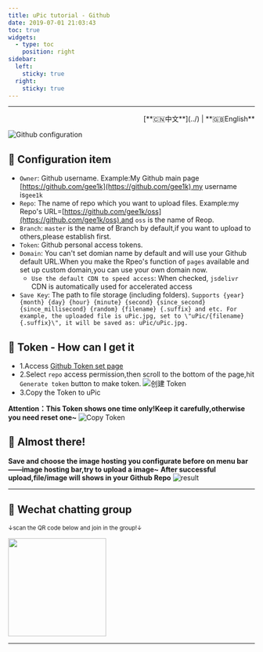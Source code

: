 ```yaml
---
title: uPic tutorial - Github
date: 2019-07-01 21:03:43
toc: true
widgets:
  - type: toc
    position: right
sidebar:
  left:
    sticky: true
  right:
    sticky: true
---
```


<hr><!-- i18n --><div align="right">[**🇨🇳中文**](../) | **🇬🇧English**</div><!-- i18n -->

![Github configuration](https://r2.svend.cc/tutorials/github-host.png)

## 📝 Configuration item

- `Owner`: Github username.
   Example:My Github main page [https://github.com/gee1k](https://github.com/gee1k),my username is`gee1k`
- `Repo`: The name of repo which you want to upload files.
   Example:my Repo's URL=[https://github.com/gee1k/oss](https://github.com/gee1k/oss),and `oss` is the name of Reop.
- `Branch`: `master` is the name of Branch by default,if you want to upload to others,please establish first.
- `Token`: Github personal access tokens.
- `Domain`: You can't set domian name by default and will use your Github default URL.When you make the Rpeo's function of `pages` available and set up custom domain,you can use your own domain now.
  -  `Use the default CDN to speed access`: When checked, `jsdelivr` CDN is automatically used for accelerated access
- `Save Key`: The path to file storage (including folders). `Supports {year} {month} {day} {hour} {minute} {second} {since_second} {since_millisecond} {random} {filename} {.suffix} and etc. For example, the uploaded file is uPic.jpg, set to \"uPic/{filename}{.suffix}\", it will be saved as: uPic/uPic.jpg.`


## 🔑 Token - How can I get it

- 1.Access [Github Token set page](https://github.com/settings/tokens/new)
- 2.Select `repo` access permission,then scroll to the bottom of the page,hit `Generate token` button to make token.
  ![创建 Token](https://r2.svend.cc/tutorials/github-token-2.png)
- 3.Copy the Token to uPic

**Attention：This Token shows one time only!Keep it carefully,otherwise you need reset one~**
  ![Copy Token](https://r2.svend.cc/tutorials/github-token-3.png)

## 🌝 Almost there!

**Save and choose the image hosting you configurate before on menu bar——image hosting bar,try to upload a image~**
**After successful upload,file/image will shows in your Github Repo**
![result](https://r2.svend.cc/tutorials/github-result.png)

<hr>

## 💌 Wechat chatting group
  <small> ↓scan the QR code below and join in the group!↓ </small> 

   <img src="https://cdn.jsdelivr.net/gh/gee1k/oss@master/personal/geee1k.JPG" height="200" style="height:200px">

<hr>

